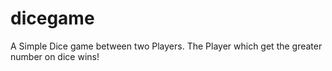 # dicegame
A Simple Dice game between two Players. The Player which get the greater number on dice wins!
